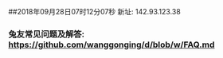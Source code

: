 ##2018年09月28日07时12分07秒 新址: 142.93.123.38
### 兔友常见问题及解答: https://github.com/wanggonging/d/blob/w/FAQ.md
